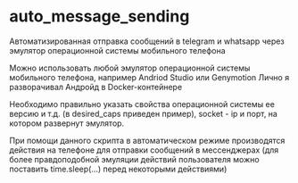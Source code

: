 # auto_message_sending
Автоматизированная отправка сообщений в telegram и whatsapp через эмулятор операционной системы мобильного телефона

Можно использовать любой эмулятор операционной системы мобильного телефона, например Andriod Studio или Genymotion
Лично я разворачивал Андройд в Docker-контейнере

Необходимо правильно указать свойства операционной системы ее версию и т.д. (в desired_caps приведен пример), socket - ip и порт, на котором развернут эмулятор.

При помощи данного скрипта в автоматическом режиме производятся действия на телефоне для отправки сообщений в мессенджерах (для более правдоподобной эмуляции действий пользователя можно поставить time.sleep(...) перед некоторыми действиями)
